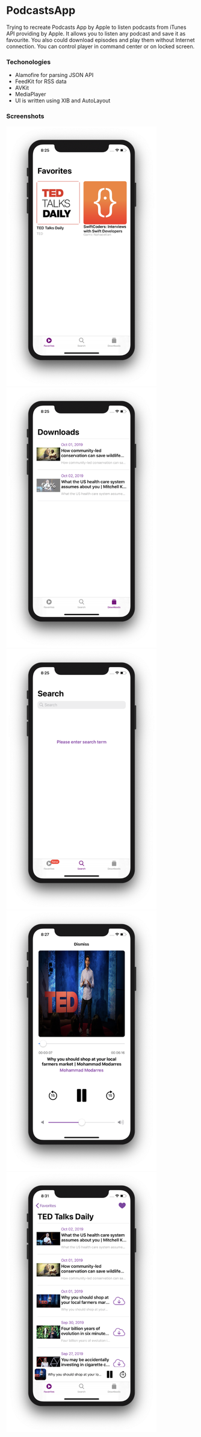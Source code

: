 # PodcastsApp
Trying to recreate Podcasts App by Apple to listen podcasts from iTunes API providing by Apple.
It allows you to listen any podcast and save it as favourite. You also could download episodes and play them without Internet connection. 
You can control player in command center or on locked screen.

### Techonologies
 - Alamofire for parsing JSON API
 - FeedKit for RSS data
 - AVKit 
 - MediaPlayer
 - UI is written using XIB and AutoLayout
 
### Screenshots 
<img src="Podcasts/Screenshots/favorites.png" width=400 alt='Favourites screen'> <img src="Podcasts/Screenshots/downloads.png" width=400 alt='Downloads screen'>
<img src="Podcasts/Screenshots/search.png" width=400 alt='Search screen'>
<img src="Podcasts/Screenshots/pleyerFull.png" width=400 alt='Player screen'>
<img src="Podcasts/Screenshots/playerMin.png" width=400 alt='Minimazed player'>
